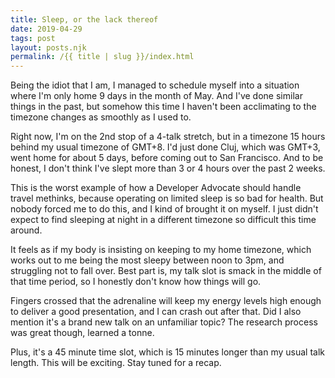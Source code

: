 ```yaml
---
title: Sleep, or the lack thereof
date: 2019-04-29
tags: post
layout: posts.njk
permalink: /{{ title | slug }}/index.html
---
```

Being the idiot that I am, I managed to schedule myself into a situation where I'm only home 9 days in the month of May. And I've done similar things in the past, but somehow this time I haven't been acclimating to the timezone changes as smoothly as I used to.

Right now, I'm on the 2nd stop of a 4-talk stretch, but in a timezone 15 hours behind my usual timezone of GMT+8. I'd just done Cluj, which was GMT+3, went home for about 5 days, before coming out to San Francisco. And to be honest, I don't think I've slept more than 3 or 4 hours over the past 2 weeks.

This is the worst example of how a Developer Advocate should handle travel methinks, because operating on limited sleep is so bad for health. But nobody forced me to do this, and I kind of brought it on myself. I just didn't expect to find sleeping at night in a different timezone so difficult this time around.

It feels as if my body is insisting on keeping to my home timezone, which works out to me being the most sleepy between noon to 3pm, and struggling not to fall over. Best part is, my talk slot is smack in the middle of that time period, so I honestly don't know how things will go.

Fingers crossed that the adrenaline will keep my energy levels high enough to deliver a good presentation, and I can crash out after that. Did I also mention it's a brand new talk on an unfamiliar topic? The research process was great though, learned a tonne.

Plus, it's a 45 minute time slot, which is 15 minutes longer than my usual talk length. This will be exciting. Stay tuned for a recap.